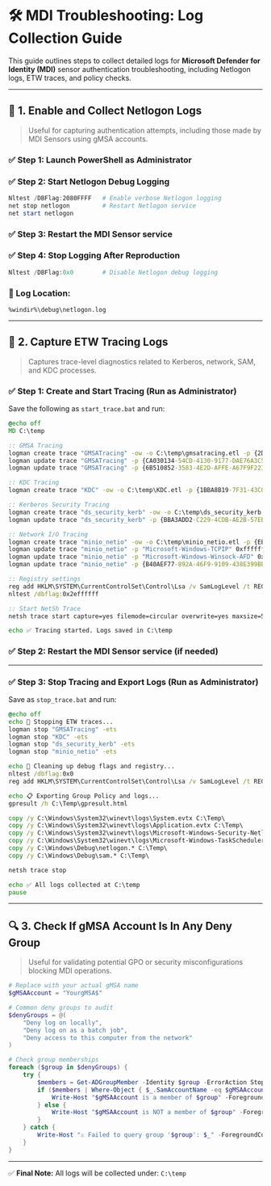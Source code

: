 # 🛠️ MDI Troubleshooting: Log Collection Guide

This guide outlines steps to collect detailed logs for **Microsoft Defender for Identity (MDI)** sensor authentication troubleshooting, including Netlogon logs, ETW traces, and policy checks.

---

## 📘 1. Enable and Collect Netlogon Logs

> Useful for capturing authentication attempts, including those made by MDI Sensors using gMSA accounts.

### ✅ Step 1: Launch PowerShell as **Administrator**

### ✅ Step 2: Start Netlogon Debug Logging

```powershell
Nltest /DBFlag:2080FFFF   # Enable verbose Netlogon logging
net stop netlogon         # Restart Netlogon service
net start netlogon
```

### ✅ Step 3: Restart the MDI Sensor service

### ✅ Step 4: Stop Logging After Reproduction

```powershell
Nltest /DBFlag:0x0        # Disable Netlogon debug logging
```

### 📂 Log Location:

```
%windir%\debug\netlogon.log
```

---

## 🧪 2. Capture ETW Tracing Logs

> Captures trace-level diagnostics related to Kerberos, network, SAM, and KDC processes.

### ✅ Step 1: Create and Start Tracing (Run as Administrator)

Save the following as `start_trace.bat` and run:

```bat
@echo off
MD C:\temp

:: GMSA Tracing
logman create trace "GMSATracing" -ow -o C:\temp\gmsatracing.etl -p {2D45EC97-EF01-4D4F-B9ED-EE3F4D3C11F3} 0xffffffffffffffff 0xff -nb 16 16 -bs 1024 -mode Circular -f bincirc -max 4096 -ets
logman update trace "GMSATracing" -p {CA030134-54CD-4130-9177-DAE76A3C5791} 0xffffffffffffffff 0xff -ets
logman update trace "GMSATracing" -p {6B510852-3583-4E2D-AFFE-A67F9F223438} 0xffffffffffffffff 0xff -ets

:: KDC Tracing
logman create trace "KDC" -ow -o C:\temp\KDC.etl -p {1BBA8B19-7F31-43C0-9643-6E911F79A06B} 0xffffffffffffffff 0xff -nb 16 16 -bs 1024 -mode Circular -f bincirc -max 4096 -ets

:: Kerberos Security Tracing
logman create trace "ds_security_kerb" -ow -o C:\temp\ds_security_kerb.etl -p {6B510852-3583-4E2D-AFFE-A67F9F223438} 0xffffffffffffffff 0xff -nb 16 16 -bs 1024 -mode Circular -f bincirc -max 4096 -ets
logman update trace "ds_security_kerb" -p {BBA3ADD2-C229-4CDB-AE2B-57EB6966B0C4} 0xffffffffffffffff 0xff -ets

:: Network I/O Tracing
logman create trace "minio_netio" -ow -o C:\temp\minio_netio.etl -p {EB004A05-9B1A-11D4-9123-0050047759BC} 0xffffffffffffffff 0xff -nb 16 16 -bs 1024 -mode Circular -f bincirc -max 2048 -ets
logman update trace "minio_netio" -p "Microsoft-Windows-TCPIP" 0xffffffffffffffff 0xff -ets
logman update trace "minio_netio" -p "Microsoft-Windows-Winsock-AFD" 0xffffffffffffffff 0xff -ets
logman update trace "minio_netio" -p {B40AEF77-892A-46F9-9109-438E399BB894} 0xffffffffffffffff 0xff -ets

:: Registry settings
reg add HKLM\SYSTEM\CurrentControlSet\Control\Lsa /v SamLogLevel /t REG_DWORD /d 0x2000 /f
nltest /dbflag:0x2effffff

:: Start NetSh Trace
netsh trace start capture=yes filemode=circular overwrite=yes maxsize=512 tracefile=C:\temp\nettrace.etl

echo ✅ Tracing started. Logs saved in C:\temp
```

### ✅ Step 2: Restart the MDI Sensor service (if needed)

---

### ✅ Step 3: Stop Tracing and Export Logs (Run as Administrator)

Save as `stop_trace.bat` and run:

```bat
@echo off
echo 🔻 Stopping ETW traces...
logman stop "GMSATracing" -ets
logman stop "KDC" -ets
logman stop "ds_security_kerb" -ets
logman stop "minio_netio" -ets

echo 🧹 Cleaning up debug flags and registry...
nltest /dbflag:0x0
reg add HKLM\SYSTEM\CurrentControlSet\Control\Lsa /v SamLogLevel /t REG_DWORD /d 0x0 /f

echo 📋 Exporting Group Policy and logs...
gpresult /h C:\Temp\gpresult.html

copy /y C:\Windows\System32\winevt\logs\System.evtx C:\Temp\
copy /y C:\Windows\System32\winevt\logs\Application.evtx C:\Temp\
copy /y C:\Windows\System32\winevt\logs\Microsoft-Windows-Security-Netlogon%4Operational.evtx C:\Temp\
copy /y C:\Windows\System32\winevt\logs\Microsoft-Windows-TaskScheduler%4Operational.evtx C:\Temp\
copy /y C:\Windows\Debug\netlogon.* C:\Temp\
copy /y C:\Windows\Debug\sam.* C:\Temp\

netsh trace stop

echo ✅ All logs collected at C:\temp
pause
```

---

## 🔍 3. Check If gMSA Account Is In Any Deny Group

> Useful for validating potential GPO or security misconfigurations blocking MDI operations.

```powershell
# Replace with your actual gMSA name
$gMSAAccount = "YourgMSA$"

# Common deny groups to audit
$denyGroups = @(
    "Deny log on locally",
    "Deny log on as a batch job",
    "Deny access to this computer from the network"
)

# Check group memberships
foreach ($group in $denyGroups) {
    try {
        $members = Get-ADGroupMember -Identity $group -ErrorAction Stop
        if ($members | Where-Object { $_.SamAccountName -eq $gMSAAccount }) {
            Write-Host "$gMSAAccount is a member of $group" -ForegroundColor Red
        } else {
            Write-Host "$gMSAAccount is NOT a member of $group" -ForegroundColor Green
        }
    } catch {
        Write-Host "⚠️ Failed to query group '$group': $_" -ForegroundColor Yellow
    }
}
```

---

✅ **Final Note:** All logs will be collected under: `C:\temp`
